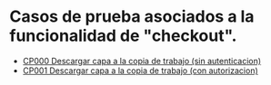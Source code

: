 
# Casos de prueba asociados a la funcionalidad de "checkout".

* [CP000 Descargar capa a la copia de trabajo (sin autenticacion)](CP000/testVC00CO00CP000.md)
* [CP001 Descargar capa a la copia de trabajo (con autorizacion)](CP001/testVC00CO00CP001.md)
